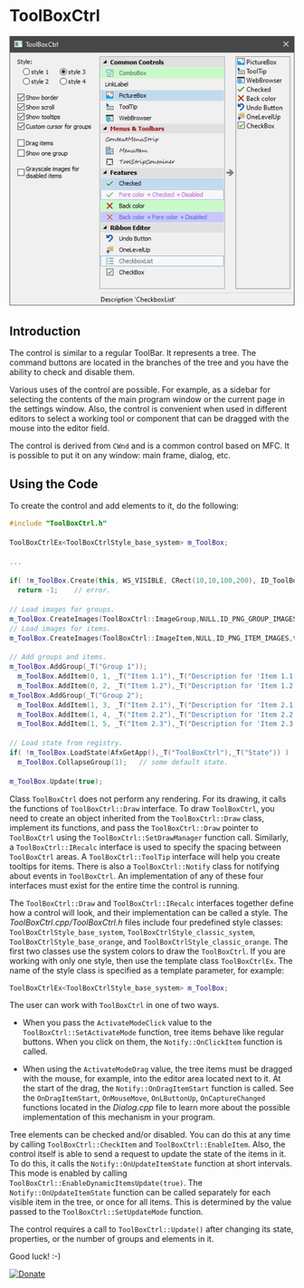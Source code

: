 # ToolBoxCtrl

![Example](./image.png)

## Introduction

The control is similar to a regular ToolBar. It represents a tree. The command buttons are located in the branches of the tree and you have the ability to check and disable them.

Various uses of the control are possible. For example, as a sidebar for selecting the contents of the main program window or the current page in the settings window. Also, the control is convenient when used in different editors to select a working tool or component that can be dragged with the mouse into the editor field.

The control is derived from `CWnd` and is a common control based on MFC. It is possible to put it on any window: main frame, dialog, etc.

## Using the Code

To create the control and add elements to it, do the following:

```cpp
#include "ToolBoxCtrl.h"

ToolBoxCtrlEx<ToolBoxCtrlStyle_base_system> m_ToolBox;

...

if( !m_ToolBox.Create(this, WS_VISIBLE, CRect(10,10,100,200), ID_ToolBoxCtrl) )
  return -1;    // error.

// Load images for groups.
m_ToolBox.CreateImages(ToolBoxCtrl::ImageGroup,NULL,ID_PNG_GROUP_IMAGES,true,11);
// Load images for items.
m_ToolBox.CreateImages(ToolBoxCtrl::ImageItem,NULL,ID_PNG_ITEM_IMAGES,true,16);

// Add groups and items.
m_ToolBox.AddGroup(_T("Group 1"));
  m_ToolBox.AddItem(0, 1, _T("Item 1.1"),_T("Description for 'Item 1.1'"),0);
  m_ToolBox.AddItem(0, 2, _T("Item 1.2"),_T("Description for 'Item 1.2'"),1);
m_ToolBox.AddGroup(_T("Group 2");
  m_ToolBox.AddItem(1, 3, _T("Item 2.1"),_T("Description for 'Item 2.1'"),-1);
  m_ToolBox.AddItem(1, 4, _T("Item 2.2"),_T("Description for 'Item 2.2'"),2);
  m_ToolBox.AddItem(1, 5, _T("Item 2.3"),_T("Description for 'Item 2.3'"),3);

// Load state from registry.  
if( !m_ToolBox.LoadState(AfxGetApp(),_T("ToolBoxCtrl"),_T("State")) )
  m_ToolBox.CollapseGroup(1);   // some default state.

m_ToolBox.Update(true);
````

Class `ToolBoxCtrl` does not perform any rendering. For its drawing, it calls the functions of `ToolBoxCtrl::Draw` interface. To draw `ToolBoxCtrl`, you need to create an object inherited from the `ToolBoxCtrl::Draw` class, implement its functions, and pass the `ToolBoxCtrl::Draw` pointer to `ToolBoxCtrl` using the `ToolBoxCtrl::SetDrawManager` function call. Similarly, a `ToolBoxCtrl::IRecalc` interface is used to specify the spacing between `ToolBoxCtrl` areas. A `ToolBoxCtrl::ToolTip` interface will help you create tooltips for items. There is also a `ToolBoxCtrl::Notify` class for notifying about events in `ToolBoxCtrl`. An implementation of any of these four interfaces must exist for the entire time the control is running.

The `ToolBoxCtrl::Draw` and `ToolBoxCtrl::IRecalc` interfaces together define how a control will look, and their implementation can be called a style. The *ToolBoxCtrl.cpp/ToolBoxCtrl.h* files include four predefined style classes: `ToolBoxCtrlStyle_base_system`, `ToolBoxCtrlStyle_classic_system`, `ToolBoxCtrlStyle_base_orange`, and `ToolBoxCtrlStyle_classic_orange`. The first two classes use the system colors to draw the `ToolBoxCtrl`. If you are working with only one style, then use the template class `ToolBoxCtrlEx`. The name of the style class is specified as a template parameter, for example:

```cpp
ToolBoxCtrlEx<ToolBoxCtrlStyle_base_system> m_ToolBox;
````

The user can work with `ToolBoxCtrl` in one of two ways.

* When you pass the `ActivateModeClick` value to the `ToolBoxCtrl::SetActivateMode` function, tree items behave like regular buttons. When you click on them, the `Notify::OnClickItem` function is called.

* When using the `ActivateModeDrag` value, the tree items must be dragged with the mouse, for example, into the editor area located next to it. At the start of the drag, the `Notify::OnDragItemStart` function is called. See the `OnDragItemStart`, `OnMouseMove`, `OnLButtonUp`, `OnCaptureChanged` functions located in the *Dialog.cpp* file to learn more about the possible implementation of this mechanism in your program.

Tree elements can be checked and/or disabled. You can do this at any time by calling `ToolBoxCtrl::CheckItem` and `ToolBoxCtrl::EnableItem`. Also, the control itself is able to send a request to update the state of the items in it. To do this, it calls the `Notify::OnUpdateItemState` function at short intervals. This mode is enabled by calling `ToolBoxCtrl::EnableDynamicItemsUpdate(true)`. The `Notify::OnUpdateItemState` function can be called separately for each visible item in the tree, or once for all items. This is determined by the value passed to the `ToolBoxCtrl::SetUpdateMode` function.

The control requires a call to `ToolBoxCtrl::Update()` after changing its state, properties, or the number of groups and elements in it.

Good luck! :-)

[![Donate](https://img.shields.io/badge/Donate-PayPal-green.svg)](https://www.paypal.com/donate?business=HTC7VHPDL6U54&item_name=Thank+you+for+your+donation.+This+will+help+me+develop+great+things+further.&currency_code=USD)
